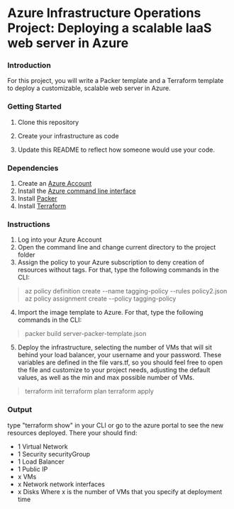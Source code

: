 # Azure Infrastructure Operations Project: Deploying a scalable IaaS web server in Azure

### Introduction
For this project, you will write a Packer template and a Terraform template to deploy a customizable, scalable web server in Azure.

### Getting Started
1. Clone this repository

2. Create your infrastructure as code

3. Update this README to reflect how someone would use your code.

### Dependencies
1. Create an [Azure Account](https://portal.azure.com)
2. Install the [Azure command line interface](https://docs.microsoft.com/en-us/cli/azure/install-azure-cli?view=azure-cli-latest)
3. Install [Packer](https://www.packer.io/downloads)
4. Install [Terraform](https://www.terraform.io/downloads.html)

### Instructions
1. Log into your Azure Account
2. Open the command line and change current directory to the project folder
3. Assign the policy to your Azure subscription to deny creation of resources without tags. For that, type the following commands in the CLI:
  > az policy definition create --name tagging-policy --rules policy2.json
  > az policy assignment create --policy tagging-policy

4. Import the image template to Azure. For that, type the following commands in the CLI:
  > packer build server-packer-template.json

5. Deploy the infrastructure, selecting the number of VMs that will sit behind your load balancer, your username and your password. These variables are defined in the file vars.tf, so you should feel free to open the file and customize to your project needs, adjusting the default values, as well as the min and max possible number of VMs.
  > terraform init
  > terraform plan
  > terraform apply


### Output
type "terraform show" in your CLI or go to the azure portal to see the new resources deployed. There your should find:
  - 1 Virtual Network
  - 1 Security securityGroup
  - 1 Load Balancer
  - 1 Public IP
  - x VMs
  - x Network network interfaces
  - x Disks
Where x is the number of VMs that you specify at deployment time
